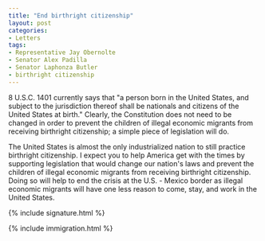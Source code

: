 ```yaml
---
title: "End birthright citizenship"
layout: post
categories:
- Letters
tags:
- Representative Jay Obernolte
- Senator Alex Padilla
- Senator Laphonza Butler
- birthright citizenship
---
```


8 U.S.C. 1401 currently says that "a person born in the United States, and subject to the jurisdiction thereof shall be nationals and citizens of the United States at birth." Clearly, the Constitution does not need to be changed in order to prevent the children of illegal economic migrants from receiving birthright citizenship; a simple piece of legislation will do.

The United States is almost the only industrialized nation to still practice birthright citizenship. I expect you to help America get with the times by supporting legislation that would change our nation's laws and prevent the children of illegal economic migrants from receiving birthright citizenship. Doing so will help to end the crisis at the U.S. - Mexico border as illegal economic migrants will have one less reason to come, stay, and work in the United States.

{% include signature.html %}

{% include immigration.html %}
